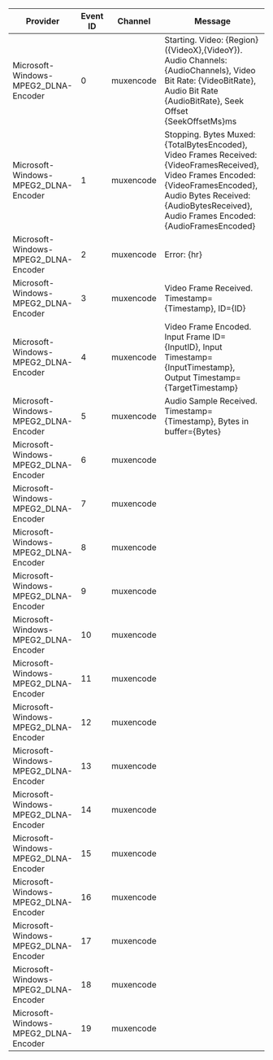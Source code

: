 Provider                              |  Event ID  |  Channel    |  Message
--------------------------------------|------------|-------------|------------------------------------------------------------------------------------------------------------------------------------------------------------------------------------------------------------------------------
Microsoft-Windows-MPEG2_DLNA-Encoder  |  0         |  muxencode  |  Starting. Video: {Region} ({VideoX},{VideoY}). Audio Channels: {AudioChannels}, Video Bit Rate: {VideoBitRate}, Audio Bit Rate {AudioBitRate}, Seek Offset {SeekOffsetMs}ms
Microsoft-Windows-MPEG2_DLNA-Encoder  |  1         |  muxencode  |  Stopping. Bytes Muxed: {TotalBytesEncoded}, Video Frames Received: {VideoFramesReceived}, Video Frames Encoded: {VideoFramesEncoded}, Audio Bytes Received: {AudioBytesReceived}, Audio Frames Encoded: {AudioFramesEncoded}
Microsoft-Windows-MPEG2_DLNA-Encoder  |  2         |  muxencode  |  Error: {hr}
Microsoft-Windows-MPEG2_DLNA-Encoder  |  3         |  muxencode  |  Video Frame Received.  Timestamp={Timestamp}, ID={ID}
Microsoft-Windows-MPEG2_DLNA-Encoder  |  4         |  muxencode  |  Video Frame Encoded.  Input Frame ID={InputID}, Input Timestamp={InputTimestamp}, Output Timestamp={TargetTimestamp}
Microsoft-Windows-MPEG2_DLNA-Encoder  |  5         |  muxencode  |  Audio Sample Received.  Timestamp={Timestamp}, Bytes in buffer={Bytes}
Microsoft-Windows-MPEG2_DLNA-Encoder  |  6         |  muxencode  |
Microsoft-Windows-MPEG2_DLNA-Encoder  |  7         |  muxencode  |
Microsoft-Windows-MPEG2_DLNA-Encoder  |  8         |  muxencode  |
Microsoft-Windows-MPEG2_DLNA-Encoder  |  9         |  muxencode  |
Microsoft-Windows-MPEG2_DLNA-Encoder  |  10        |  muxencode  |
Microsoft-Windows-MPEG2_DLNA-Encoder  |  11        |  muxencode  |
Microsoft-Windows-MPEG2_DLNA-Encoder  |  12        |  muxencode  |
Microsoft-Windows-MPEG2_DLNA-Encoder  |  13        |  muxencode  |
Microsoft-Windows-MPEG2_DLNA-Encoder  |  14        |  muxencode  |
Microsoft-Windows-MPEG2_DLNA-Encoder  |  15        |  muxencode  |
Microsoft-Windows-MPEG2_DLNA-Encoder  |  16        |  muxencode  |
Microsoft-Windows-MPEG2_DLNA-Encoder  |  17        |  muxencode  |
Microsoft-Windows-MPEG2_DLNA-Encoder  |  18        |  muxencode  |
Microsoft-Windows-MPEG2_DLNA-Encoder  |  19        |  muxencode  |